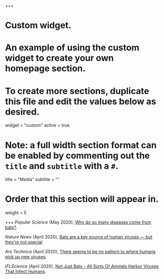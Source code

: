 +++
# Custom widget.
# An example of using the custom widget to create your own homepage section.
# To create more sections, duplicate this file and edit the values below as desired.
widget = "custom"
active = true

# Note: a full width section format can be enabled by commenting out the `title` and `subtitle` with a `#`.
title = "Media"
subtitle = ""

# Order that this section will appear in.
weight = 5

+++
*Popular Science* (May 2020), [Why do so many diseases come from bats?](https://www.popsci.com/story/health/coronavirus-bats-disease-transmission/).

*Nature News* (April 2020), [Bats are a key source of human viruses — but they’re not special](https://www.nature.com/articles/d41586-020-01096-z).

*Ars Technica* (April 2020), [There seems to be no pattern to where humans pick up new viruses](https://arstechnica.com/science/2020/04/there-seems-to-be-no-pattern-to-where-humans-pick-up-new-viruses/).

*IFLScience* (April 2020), [Not Just Bats – All Sorts Of Animals Harbor Viruses That Infect Humans](https://www.iflscience.com/plants-and-animals/not-just-bats-all-sorts-of-animals-harbor-viruses-that-infect-humans/).
